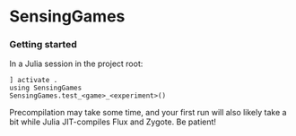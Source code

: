 # SensingGames

### Getting started
In a Julia session in the project root:
```
] activate .
using SensingGames
SensingGames.test_<game>_<experiment>()
```
Precompilation may take some time, and your first run will also likely take a bit while Julia JIT-compiles Flux and Zygote. Be patient!
